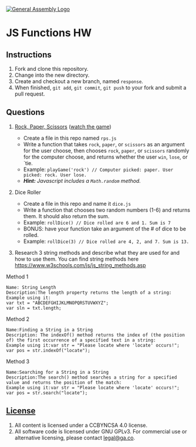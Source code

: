 [![General Assembly Logo](https://camo.githubusercontent.com/1a91b05b8f4d44b5bbfb83abac2b0996d8e26c92/687474703a2f2f692e696d6775722e636f6d2f6b6538555354712e706e67)](https://generalassemb.ly/education/web-development-immersive)

# JS Functions HW

## Instructions

1. Fork and clone this repository.
1. Change into the new directory.
1. Create and checkout a new branch, named `response`.
1. When finished, `git add`, `git commit`, `git push` to your fork and submit a pull request.

## Questions

1. [Rock, Paper, Scissors](https://en.wikipedia.org/wiki/Rock%E2%80%93paper%E2%80%93scissors) ([watch the game](https://www.youtube.com/watch?v=JtcHmiAcbZc))

   - Create a file in this repo named `rps.js`
   - Write a function that takes `rock`, `paper`, or `scissors` as an argument for the user choose, then chooses `rock`, `paper`, or `scissors` randomly for the computer choose, and returns whether the user `win`, `lose`, or `tie.
   - Example: `playGame('rock') // Computer picked: paper. User picked: rock. User lose.`
   - _**Hint:** Javascript includes a `Math.random` method._

2. Dice Roller

   - Create a file in this repo and name it `dice.js`
   - Write a function that chooses two random numbers (1-6) and returns them. It should also return the sum.
   - Example: `rollDice() // Dice rolled are 6 and 1. Sum is 7`
   - BONUS: have your function take an argument of the # of dice to be rolled.
   - Example: `rollDice(3) // Dice rolled are 4, 2, and 7. Sum is 13.`

3. Research 3 string methods and describe what they are used for and how to use them. You can find string methods here https://www.w3schools.com/js/js_string_methods.asp

Method 1

```
Name: String Length
Description:The length property returns the length of a string:
Example using it:
var txt = "ABCDEFGHIJKLMNOPQRSTUVWXYZ";
var sln = txt.length;
```

Method 2

```
Name:Finding a String in a String
Description: The indexOf() method returns the index of (the position of) the first occurrence of a specified text in a string:
Example using it:var str = "Please locate where 'locate' occurs!";
var pos = str.indexOf("locate");
```

Method 3

```
Name:Searching for a String in a String
Description:The search() method searches a string for a specified value and returns the position of the match:
Example using it:var str = "Please locate where 'locate' occurs!";
var pos = str.search("locate");
```

## [License](LICENSE)

1. All content is licensed under a CC­BY­NC­SA 4.0 license.
1. All software code is licensed under GNU GPLv3. For commercial use or
   alternative licensing, please contact legal@ga.co.
